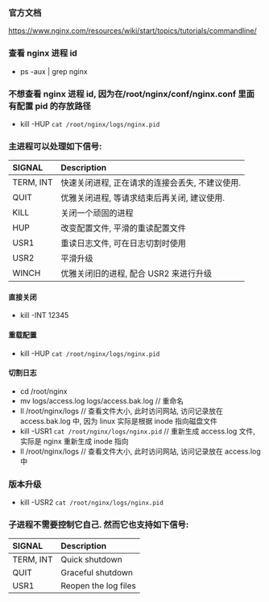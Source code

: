 ### 官方文档

https://www.nginx.com/resources/wiki/start/topics/tutorials/commandline/

### 查看 nginx 进程 id

- ps -aux | grep nginx

### 不想查看 nginx 进程 id, 因为在/root/nginx/conf/nginx.conf 里面有配置 pid 的存放路径

- kill -HUP `cat /root/nginx/logs/nginx.pid`

### 主进程可以处理如下信号:

| SIGNAL    | Description                                     |
| :-------- | :---------------------------------------------- |
| TERM, INT | 快速关闭进程, 正在请求的连接会丢失, 不建议使用. |
| QUIT      | 优雅关闭进程, 等请求结束后再关闭, 建议使用.     |
| KILL      | 关闭一个顽固的进程                              |
| HUP       | 改变配置文件, 平滑的重读配置文件                |
| USR1      | 重读日志文件, 可在日志切割时使用                |
| USR2      | 平滑升级                                        |
| WINCH     | 优雅关闭旧的进程, 配合 USR2 来进行升级          |

#### 直接关闭

- kill -INT 12345

#### 重载配置

- kill -HUP `cat /root/nginx/logs/nginx.pid`

#### 切割日志

- cd /root/nginx
- mv logs/access.log logs/access.bak.log // 重命名
- ll /root/nginx/logs // 查看文件大小, 此时访问网站, 访问记录放在 access.bak.log 中, 因为 linux 实际是根据 inode 指向磁盘文件
- kill -USR1 `cat /root/nginx/logs/nginx.pid` // 重新生成 access.log 文件, 实际是 nginx 重新生成 inode 指向
- ll /root/nginx/logs // 查看文件大小, 此时访问网站, 访问记录放在 access.log 中

### 版本升级

- kill -USR2 `cat /root/nginx/logs/nginx.pid`

### 子进程不需要控制它自己. 然而它也支持如下信号:

| SIGNAL    | Description          |
| :-------- | :------------------- |
| TERM, INT | Quick shutdown       |
| QUIT      | Graceful shutdown    |
| USR1      | Reopen the log files |
